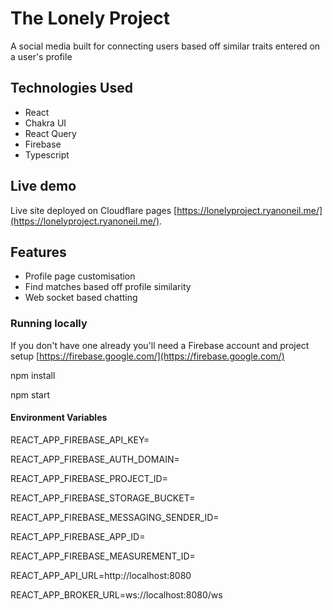 # The Lonely Project

A social media built for connecting users based off similar traits entered on a user's profile

## Technologies Used

* React
* Chakra UI
* React Query
* Firebase
* Typescript

## Live demo

Live site deployed on Cloudflare pages [https://lonelyproject.ryanoneil.me/](https://lonelyproject.ryanoneil.me/).

## Features
* Profile page customisation
* Find matches based off profile similarity 
* Web socket based chatting

### Running locally

If you don't have one already you'll need a Firebase account and project setup [https://firebase.google.com/](https://firebase.google.com/)

npm install

npm start

#### Environment Variables
REACT_APP_FIREBASE_API_KEY= 

REACT_APP_FIREBASE_AUTH_DOMAIN=

REACT_APP_FIREBASE_PROJECT_ID=

REACT_APP_FIREBASE_STORAGE_BUCKET=

REACT_APP_FIREBASE_MESSAGING_SENDER_ID=

REACT_APP_FIREBASE_APP_ID=

REACT_APP_FIREBASE_MEASUREMENT_ID=

REACT_APP_API_URL=http://localhost:8080

REACT_APP_BROKER_URL=ws://localhost:8080/ws
